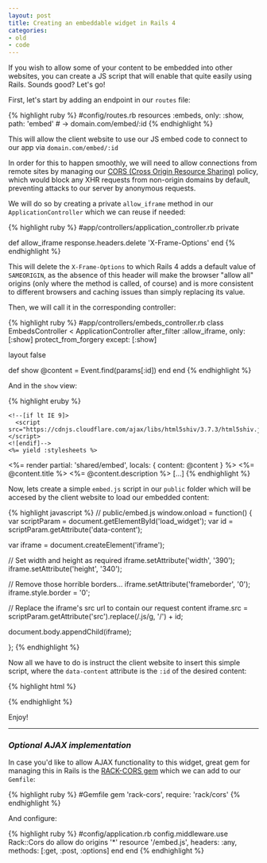 ```yaml
---
layout: post
title: Creating an embeddable widget in Rails 4
categories:
- old
- code
---
```



If you wish to allow some of your content to be embedded into other websites, you can create a JS script that will enable that quite easily using Rails. Sounds good? Let's go!

First, let's start by adding an endpoint in our `routes` file:

{% highlight ruby %}
#config/routes.rb
resources :embeds, only: :show, path: 'embed' # -> domain.com/embed/:id
{% endhighlight %}

This will allow the client website to use our JS embed code to connect
to our app via `domain.com/embed/:id`

In order for this to happen smoothly, we will need to allow connections from remote sites by managing our [CORS (Cross Origin Resource Sharing)](http://en.wikipedia.org/wiki/Cross-origin_resource_sharing) policy, which would block any XHR requests from non-origin domains by default, preventing attacks to our server by anonymous requests.

We will do so by creating a private `allow_iframe` method in our `ApplicationController` which we can reuse if needed:

{% highlight ruby %}
#app/controllers/application_controller.rb
private

def allow_iframe
  response.headers.delete 'X-Frame-Options'
end
{% endhighlight %}

This will delete the `X-Frame-Options` to which Rails 4 adds a default value of `SAMEORIGIN`, as the absence of this header will make the browser "allow all" origins (only where the method is called, of course) and is more consistent to different browsers and caching issues than simply replacing its value.

Then, we will call it in the corresponding controller:

{% highlight ruby %}
#app/controllers/embeds_controller.rb
class EmbedsController < ApplicationController
  after_filter :allow_iframe, only: [:show]
  protect_from_forgery except: [:show]

  layout false

  def show
    @content = Event.find(params[:id])
  end
end
{% endhighlight %}

And in the `show` view:

{% highlight eruby %}
<!-- app/views/embeds/show.html.erb -->

<!doctype html>
<html lang="en">
  <head>
    <meta charset="utf-8">

    <!--[if lt IE 9]>
      <script src="https://cdnjs.cloudflare.com/ajax/libs/html5shiv/3.7.3/html5shiv.js"></script>
    <![endif]-->
    <%= yield :stylesheets %>
  </head>

  <body>
  <!-- THE CONTENT CAN BE IN A PARTIAL: -->
    <%= render partial: 'shared/embed', locals: { content: @content } %>
  <!-- OR JUST BY ITSELF: -->
    <%= @content.title %>
    <%= @content.description %>
    […]
  </body>

</html>
{% endhighlight %}

Now, lets create a simple `embed.js` script in our `public` folder which will be
accesed by the client website to load our embedded content:

{% highlight javascript %}
// public/embed.js
window.onload = function() {
  var scriptParam = document.getElementById('load_widget');
  var id = scriptParam.getAttribute('data-content');

  var iframe = document.createElement('iframe');

  // Set width and height as required
  iframe.setAttribute('width', '390');
  iframe.setAttribute('height', '340');

  // Remove those horrible borders...
  iframe.setAttribute('frameborder', '0');
  iframe.style.border = '0';

  // Replace the iframe's src url to contain our request content
  iframe.src = scriptParam.getAttribute('src').replace(/\.js/g, '/') + id;

  document.body.appendChild(iframe);

};
{% endhighlight %}

Now all we have to do is instruct the client website to insert this simple script, where the `data-content` attribute is the `:id` of the desired content:

{% highlight html %}
<script id="load_widget" src="https://domain.com/embed.js" data-content="1"></script>
{% endhighlight %}

Enjoy!

---

### _Optional AJAX implementation_

In case you'd like to allow AJAX functionality to this widget, great gem for managing this in Rails is the [RACK-CORS gem](http://github.com/cyu/rack-cors) which we can add to our `Gemfile`:

{% highlight ruby %}
#Gemfile
gem 'rack-cors', require: 'rack/cors'
{% endhighlight %}

And configure:

{% highlight ruby %}
#config/application.rb
config.middleware.use Rack::Cors do
  allow do
    origins '*'
    resource '/embed.js', headers: :any, methods: [:get, :post, :options]
  end
end
{% endhighlight %}
